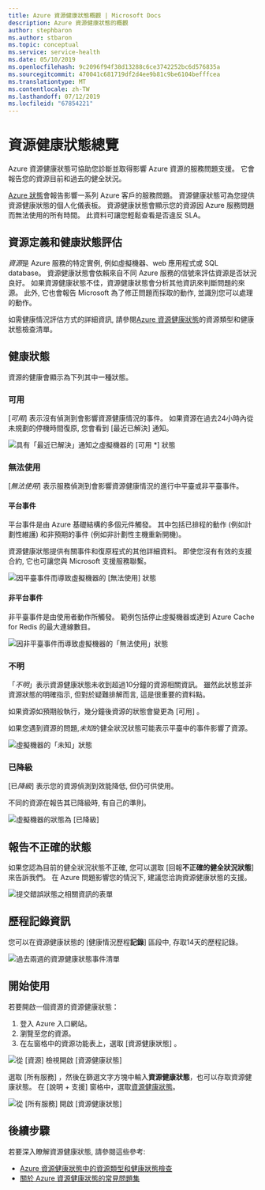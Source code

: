 ```yaml
---
title: Azure 資源健康狀態概觀 | Microsoft Docs
description: Azure 資源健康狀態的概觀
author: stephbaron
ms.author: stbaron
ms.topic: conceptual
ms.service: service-health
ms.date: 05/10/2019
ms.openlocfilehash: 9c2096f94f38d13288c6ce3742252bc6d576835a
ms.sourcegitcommit: 470041c681719df2d4ee9b81c9be6104befffcea
ms.translationtype: MT
ms.contentlocale: zh-TW
ms.lasthandoff: 07/12/2019
ms.locfileid: "67854221"
---
```

# <a name="resource-health-overview"></a>資源健康狀態總覽
 
Azure 資源健康狀態可協助您診斷並取得影響 Azure 資源的服務問題支援。 它會報告您的資源目前和過去的健全狀況。

[Azure 狀態](https://status.azure.com)會報告影響一系列 Azure 客戶的服務問題。 資源健康狀態可為您提供資源健康狀態的個人化儀表板。 資源健康狀態會顯示您的資源因 Azure 服務問題而無法使用的所有時間。 此資料可讓您輕鬆查看是否違反 SLA。

## <a name="resource-definition-and-health-assessment"></a>資源定義和健康狀態評估

*資源*是 Azure 服務的特定實例, 例如虛擬機器、web 應用程式或 SQL database。 資源健康狀態會依賴來自不同 Azure 服務的信號來評估資源是否狀況良好。 如果資源健康狀態不佳，資源健康狀態會分析其他資訊來判斷問題的來源。 此外, 它也會報告 Microsoft 為了修正問題而採取的動作, 並識別您可以處理的動作。

如需健康情況評估方式的詳細資訊, 請參閱[Azure 資源健康狀態](resource-health-checks-resource-types.md)的資源類型和健康狀態檢查清單。

## <a name="health-status"></a>健康狀態

資源的健康會顯示為下列其中一種狀態。

### <a name="available"></a>可用

[*可用*] 表示沒有偵測到會影響資源健康情況的事件。 如果資源在過去24小時內從未規劃的停機時間復原, 您會看到 [最近已解決] 通知。

![具有「最近已解決」通知之虛擬機器的 [可用 *] 狀態](./media/resource-health-overview/Available.png)

### <a name="unavailable"></a>無法使用

[*無法使用*] 表示服務偵測到會影響資源健康情況的進行中平臺或非平臺事件。

#### <a name="platform-events"></a>平台事件

平台事件是由 Azure 基礎結構的多個元件觸發。 其中包括已排程的動作 (例如計劃性維護) 和非預期的事件 (例如非計劃性主機重新開機)。

資源健康狀態提供有關事件和復原程式的其他詳細資料。 即使您沒有有效的支援合約, 它也可讓您與 Microsoft 支援服務聯繫。

![因平臺事件而導致虛擬機器的 [無法使用] 狀態](./media/resource-health-overview/Unavailable.png)

#### <a name="non-platform-events"></a>非平台事件

非平臺事件是由使用者動作所觸發。 範例包括停止虛擬機器或達到 Azure Cache for Redis 的最大連線數目。

![因非平臺事件而導致虛擬機器的「無法使用」狀態](./media/resource-health-overview/Unavailable_NonPlatform.png)

### <a name="unknown"></a>不明

「*不明*」表示資源健康狀態未收到超過10分鐘的資源相關資訊。 雖然此狀態並非資源狀態的明確指示, 但對於疑難排解而言, 這是很重要的資料點。

如果資源如預期般執行，幾分鐘後資源的狀態會變更為 [可用]  。

如果您遇到資源的問題,*未知*的健全狀況狀態可能表示平臺中的事件影響了資源。

![虛擬機器的「未知」狀態](./media/resource-health-overview/Unknown.png)

### <a name="degraded"></a>已降級

[已*降級*] 表示您的資源偵測到效能降低, 但仍可供使用。

不同的資源在報告其已降級時, 有自己的準則。

![虛擬機器的狀態為 [已降級]](./media/resource-health-overview/degraded.png)

## <a name="reporting-an-incorrect-status"></a>報告不正確的狀態

如果您認為目前的健全狀況狀態不正確, 您可以選取 [回報**不正確的健全狀況狀態**] 來告訴我們。 在 Azure 問題影響您的情況下, 建議您洽詢資源健康狀態的支援。

![提交錯誤狀態之相關資訊的表單](./media/resource-health-overview/incorrect-status.png)

## <a name="history-information"></a>歷程記錄資訊

您可以在資源健康狀態的 [健康情況歷程**記錄**] 區段中, 存取14天的歷程記錄。

![過去兩週的資源健康狀態事件清單](./media/resource-health-overview/history-blade.png)

## <a name="get-started"></a>開始使用

若要開啟一個資源的資源健康狀態：

1. 登入 Azure 入口網站。
2. 瀏覽至您的資源。
3. 在左窗格中的資源功能表上，選取 [資源健康狀態]  。

![從 [資源] 檢視開啟 [資源健康狀態]](./media/resource-health-overview/from-resource-blade.png)

選取 [所有服務]  ，然後在篩選文字方塊中輸入**資源健康狀態**，也可以存取資源健康狀態。 在 [說明 + 支援]  窗格中，選取[資源健康狀態](https://ms.portal.azure.com/#blade/Microsoft_Azure_Monitoring/AzureMonitoringBrowseBlade/resourceHealth)。

![從 [所有服務] 開啟 [資源健康狀態]](./media/resource-health-overview/FromOtherServices.png)

## <a name="next-steps"></a>後續步驟

若要深入瞭解資源健康狀態, 請參閱這些參考:
-  [Azure 資源健康狀態中的資源類型和健康狀態檢查](resource-health-checks-resource-types.md)
-  [關於 Azure 資源健康狀態的常見問題集](resource-health-faq.md)
